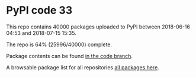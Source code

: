 # PyPI code 33

This repo contains 40000 packages uploaded to PyPI between 
2018-06-16 04:53 and 2018-07-15 15:35.

The repo is 64% (25996/40000) complete.

Package contents can be found [in the code branch](https://github.com/pypi-data/pypi-mirror-33/tree/code/packages).

A browsable package list for all repositories [all packages here](https://pypi-data.github.io/website/repositories/pypi-mirror-33).


